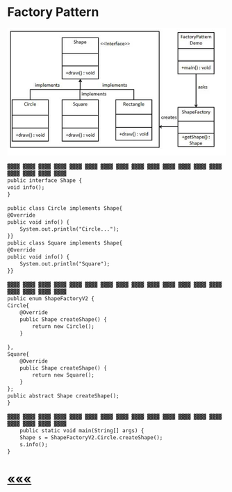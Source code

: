 # Factory Pattern
![img.png](img.png)

    ▓▓▓▓ ▓▓▓▓ ▓▓▓▓ ▓▓▓▓ ▓▓▓▓ ▓▓▓▓ ▓▓▓▓ ▓▓▓▓ ▓▓▓▓ ▓▓▓▓ ▓▓▓▓ ▓▓▓▓ ▓▓▓▓ ▓▓▓▓ ▓▓▓▓ ▓▓▓▓ ▓▓▓▓ ▓▓▓▓
    public interface Shape {
    void info();
    }

    public class Circle implements Shape{
    @Override
    public void info() {
        System.out.println("Circle...");
    }}
    public class Square implements Shape{
    @Override
    public void info() {
        System.out.println("Square");
    }}

    ▓▓▓▓ ▓▓▓▓ ▓▓▓▓ ▓▓▓▓ ▓▓▓▓ ▓▓▓▓ ▓▓▓▓ ▓▓▓▓ ▓▓▓▓ ▓▓▓▓ ▓▓▓▓ ▓▓▓▓ ▓▓▓▓ ▓▓▓▓ ▓▓▓▓ ▓▓▓▓ ▓▓▓▓ ▓▓▓▓
    public enum ShapeFactoryV2 {
    Circle{
        @Override
        public Shape createShape() {
            return new Circle();
        }

    },
    Square{
        @Override
        public Shape createShape() {
            return new Square();
        }
    };
    public abstract Shape createShape();
    } 

    ▓▓▓▓ ▓▓▓▓ ▓▓▓▓ ▓▓▓▓ ▓▓▓▓ ▓▓▓▓ ▓▓▓▓ ▓▓▓▓ ▓▓▓▓ ▓▓▓▓ ▓▓▓▓ ▓▓▓▓ ▓▓▓▓ ▓▓▓▓ ▓▓▓▓ ▓▓▓▓ ▓▓▓▓ ▓▓▓▓
        public static void main(String[] args) {
        Shape s = ShapeFactoryV2.Circle.createShape();
        s.info();
    }

# [«««](https://github.com/MedetHasanUgurlu/Design-Patterns)





